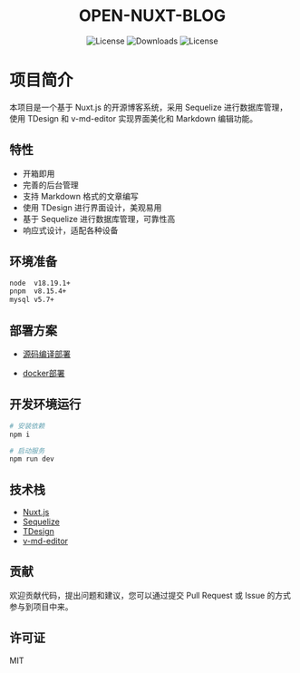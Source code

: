 <h1 align="center">OPEN-NUXT-BLOG</h1>

<p align="center">
  <a><img src="https://img.shields.io/npm/l/@kangc/v-md-editor.svg?sanitize=true" alt="License"></a>
  <a><img src="https://img.shields.io/npm/dm/@kangc/v-md-editor.svg?sanitize=true" alt="Downloads"></a>
  <a><img src="https://img.shields.io/npm/l/@kangc/v-md-editor.svg?sanitize=true" alt="License"></a>
</p>

# 项目简介

本项目是一个基于 Nuxt.js 的开源博客系统，采用 Sequelize 进行数据库管理，使用 TDesign 和 v-md-editor 实现界面美化和 Markdown 编辑功能。

## 特性

- 开箱即用
- 完善的后台管理
- 支持 Markdown 格式的文章编写
- 使用 TDesign 进行界面设计，美观易用
- 基于 Sequelize 进行数据库管理，可靠性高
- 响应式设计，适配各种设备

## 环境准备

```bash
node  v18.19.1+
pnpm  v8.15.4+
mysql v5.7+
```

## 部署方案

- [源码编译部署](deploy_source_code.md)

- [docker部署](deploy_docker.md)

## 开发环境运行

```bash
# 安装依赖
npm i

# 启动服务
npm run dev
```

## 技术栈

- [Nuxt.js](https://nuxt.com/)
- [Sequelize](https://sequelize.org/)
- [TDesign](https://tdesign.tencent.com/)
- [v-md-editor](https://github.com/code-farmer-i/vue-markdown-editor)

## 贡献

欢迎贡献代码，提出问题和建议，您可以通过提交 Pull Request 或 Issue 的方式参与到项目中来。

## 许可证

MIT